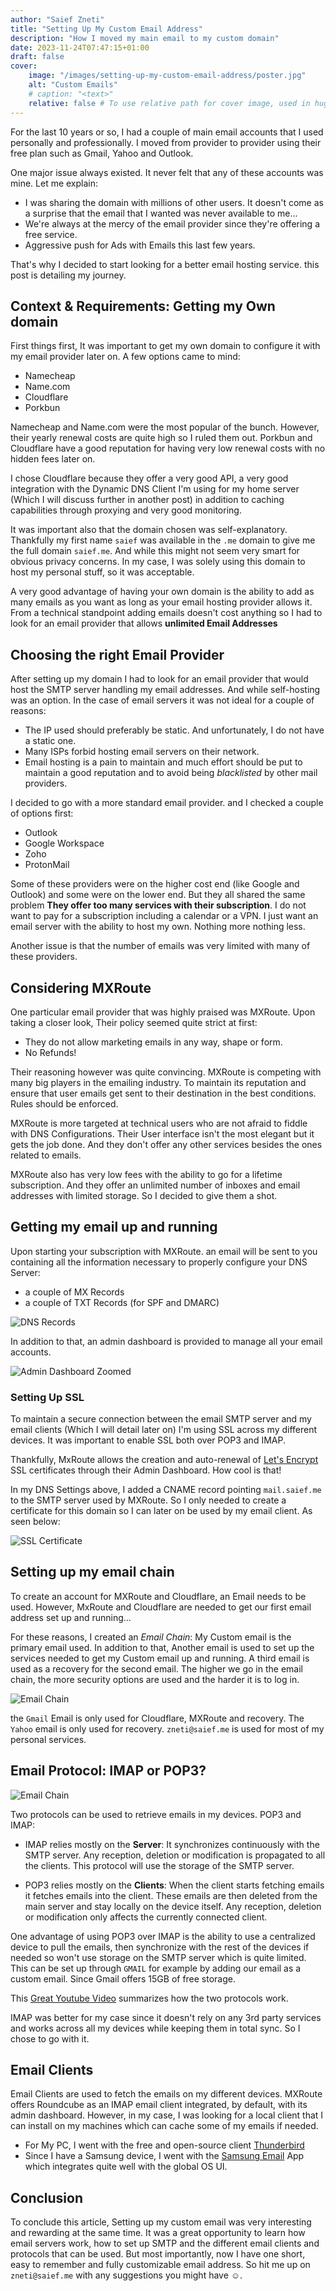 ```yaml
---
author: "Saief Zneti"
title: "Setting Up My Custom Email Address"
description: "How I moved my main email to my custom domain"
date: 2023-11-24T07:47:15+01:00
draft: false
cover:
    image: "/images/setting-up-my-custom-email-address/poster.jpg"
    alt: "Custom Emails"
    # caption: "<text>"
    relative: false # To use relative path for cover image, used in hugo Page-bundles 
---
```


For the last 10 years or so, I had a couple of main email accounts that I used personally and professionally. I moved from provider to provider using their free plan such as Gmail, Yahoo and Outlook.

One major issue always existed. It never felt that any of these accounts was mine. Let me explain:

- I was sharing the domain with millions of other users. It doesn't come as a surprise that the email that I wanted was never available to me...
- We're always at the mercy of the email provider since they're offering a free service.
- Aggressive push for Ads with Emails this last few years.

That's why I decided to start looking for a better email hosting service. this post is detailing my journey.

## Context & Requirements: Getting my Own domain

First things first, It was important to get my own domain to configure it with my email provider later on. A few options came to mind:

- Namecheap
- Name.com
- Cloudflare
- Porkbun

Namecheap and Name.com were the most popular of the bunch. However, their yearly renewal costs are quite high so I ruled them out. Porkbun and Cloudflare have a good reputation for having very low renewal costs with no hidden fees later on.

I chose Cloudflare because they offer a very good API, a very good integration with the Dynamic DNS Client I'm using for my home server (Which I will discuss further in another post) in addition to caching capabilities through proxying and very good monitoring.

It was important also that the domain chosen was self-explanatory. Thankfully my first name `saief`
was available in the `.me` domain to give me the full domain `saief.me`. And while this might not seem very smart for obvious privacy concerns. In my case, I was solely using this domain to host my personal stuff, so it was acceptable.

A very good advantage of having your own domain is the ability to add as many emails as you want as long as your email hosting provider allows it. From a technical standpoint adding emails doesn't cost anything so I had to look for an email provider that allows **unlimited Email Addresses**

## Choosing the right Email Provider

After setting up my domain I had to look for an email provider that would host the SMTP server handling my email addresses. And while self-hosting was an option. In the case of email servers it was not ideal for a couple of reasons:

- The IP used should preferably be static. And unfortunately, I do not have a static one.
- Many ISPs forbid hosting email servers on their network.
- Email hosting is a pain to maintain and much effort should be put to maintain a good reputation and to avoid being *blacklisted* by other mail providers.

I decided to go with a more standard email provider. and I checked a couple of options first:

- Outlook
- Google Workspace
- Zoho
- ProtonMail

Some of these providers were on the higher cost end (like Google and Outlook) and some were on the lower end. But they all shared the same problem **They offer too many services with their subscription**. I do not want to pay for a subscription including a calendar or a VPN. I just want an email server with the ability to host my own. Nothing more nothing less.

Another issue is that the number of emails was very limited with many of these providers.

## Considering MXRoute

One particular email provider that was highly praised was MXRoute. Upon taking a closer look, Their policy seemed quite strict at first:

- They do not allow marketing emails in any way, shape or form.
- No Refunds!

Their reasoning however was quite convincing. MXRoute is competing with many big players in the emailing industry. To maintain its reputation and ensure that user emails get sent to their destination in the best conditions. Rules should be enforced.

MXRoute is more targeted at technical users who are not afraid to fiddle with DNS Configurations. Their User interface isn't the most elegant but it gets the job done. And they don't offer any other services besides the ones related to emails.

MXRoute also has very low fees with the ability to go for a lifetime subscription. And they offer an unlimited number of inboxes and email addresses with limited storage. So I decided to give them a shot.

## Getting my email up and running

Upon starting your subscription with MXRoute. an email will be sent to you containing all the information necessary to properly configure your DNS Server:

- a couple of MX Records
- a couple of TXT Records (for SPF and DMARC)

![DNS Records](/images/setting-up-my-custom-email-address/dns_record.png)

In addition to that, an admin dashboard is provided to manage all your email accounts.

<!-- ![Admin Dashboard](/images/setting-up-my-custom-email/admin_dashboard.png) -->

![Admin Dashboard Zoomed](/images/setting-up-my-custom-email-address/admin_dashboard_zoomed.png)

### Setting Up SSL

To maintain a secure connection between the email SMTP server and my email clients (Which I will detail later on) I'm using SSL across my different devices. It was important to enable SSL both over POP3 and IMAP.

Thankfully, MxRoute allows the creation and auto-renewal of [Let's Encrypt](https://letsencrypt.org/) SSL certificates through their Admin Dashboard. How cool is that!

In my DNS Settings above, I added a CNAME record pointing `mail.saief.me` to the SMTP server used by MXRoute. So I only needed to create a certificate for this domain so I can later on be used by my email client. As seen below:

![SSL Certificate](/images/setting-up-my-custom-email-address/ssl_certificate.png)

## Setting up my email chain

To create an account for MXRoute and Cloudflare, an Email needs to be used. However, MxRoute and Cloudflare are needed to get our first email address set up and running...

For these reasons, I created an *Email Chain*: My Custom email is the primary email used. In addition to that, Another email is used to set up the services needed to get my Custom email up and running. A third email is used as a recovery for the second email. The higher we go in the email chain, the more security options are used and the harder it is to log in.

![Email Chain](/images/setting-up-my-custom-email-address/email_chain.png)

the `Gmail` Email is only used for Cloudflare, MXRoute and recovery. The `Yahoo` email is only used for recovery. `zneti@saief.me` is used for most of my personal services.

## Email Protocol: IMAP or POP3?

![Email Chain](/images/setting-up-my-custom-email-address/pop3_vs_imap.webp)

Two protocols can be used to retrieve emails in my devices. POP3 and IMAP:

- IMAP relies mostly on the **Server**: It synchronizes continuously with the SMTP server. Any reception, deletion or modification is propagated to all the clients. This protocol will use the storage of the SMTP server.

- POP3 relies mostly on the **Clients**: When the client starts fetching emails it fetches emails into the client. These emails are then deleted from the main server and stay locally on the device itself. Any reception, deletion or modification only affects the currently connected client.

One advantage of using POP3 over IMAP is the ability to use a centralized device to pull the emails, then synchronize with the rest of the devices if needed so won't use storage on the SMTP server which is quite limited. This can be set up through `GMAIL` for example by adding our email as a custom email. Since Gmail offers 15GB of free storage.

This [Great Youtube Video](https://www.youtube.com/watch?v=SBaARws0hy4) summarizes how the two protocols work.

IMAP was better for my case since it doesn't rely on any 3rd party services and works across all my devices while keeping them in total sync. So I chose to go with it.

## Email Clients

Email Clients are used to fetch the emails on my different devices. MXRoute offers Roundcube as an IMAP email client integrated, by default, with its admin dashboard. However, in my case, I was looking for a local client that I can install on my machines which can cache some of my emails if needed.

- For My PC, I went with the free and open-source client [Thunderbird](https://www.thunderbird.net)
- Since I have a Samsung device, I went with the [Samsung Email](https://play.google.com/store/apps/details?id=com.samsung.android.email.provider&hl=en&gl=US) App which integrates quite well with the global OS UI.

## Conclusion

To conclude this article, Setting up my custom email was very interesting and rewarding at the same time. It was a great opportunity to learn how email servers work, how to set up SMTP and the different email clients and protocols that can be used. But most importantly, now I have one short, easy to remember and fully customizable email address. So hit me up on `zneti@saief.me` with any suggestions you might have ☺︎.
